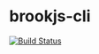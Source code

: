 # brookjs-cli

[![Build Status](https://travis-ci.org/valtech-nyc/brookjs-cli.svg?branch=master)](https://travis-ci.org/valtech-nyc/brookjs-cli)
